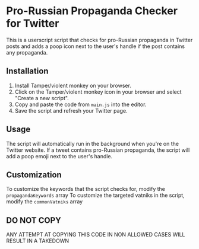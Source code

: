# Pro-Russian Propaganda Checker for Twitter

This is a userscript script that checks for pro-Russian propaganda in Twitter posts and adds a poop icon next to the user's handle if the post contains any propaganda.

## Installation

1. Install Tamper/violent monkey on your browser.
2. Click on the Tamper/violent monkey icon in your browser and select "Create a new script".
3. Copy and paste the code from `main.js` into the editor.
4. Save the script and refresh your Twitter page.

## Usage

The script will automatically run in the background when you're on the Twitter website. If a tweet contains pro-Russian propaganda, the script will add a poop emoji next to the user's handle.

## Customization

To customize the keywords that the script checks for, modify the `propagandaKeywords` array
To customize the targeted vatniks in the script, modify the `commonVatniks` array

## DO NOT COPY

ANY ATTEMPT AT COPYING THIS CODE IN NON ALLOWED CASES WILL RESULT IN A TAKEDOWN

